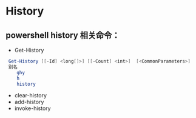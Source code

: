 # History

## powershell history 相关命令：
* Get-History 
```ps1
 Get-History [[-Id] <long[]>] [[-Count] <int>]  [<CommonParameters>]
 别名
    ghy
    h
    history

```
* clear-history
* add-history
* invoke-history


